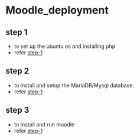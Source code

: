 # Moodle_deployment


## step 1 
- to set up the ubuntu os and installing php
- refer [step-1](https://github.com/xxx-holic-01/Moodle_deployment/blob/main/step_1_setup.md)

## step 2
- to install and setup the MariaDB/Mysql database.
- refer [step-1]()


## step 3
- to install and run moodle
- refer [step-1]()


